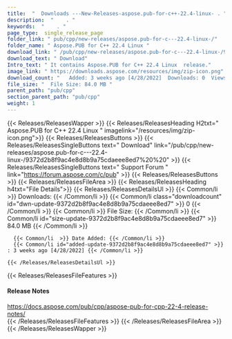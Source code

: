 ```yaml
---
title:  "  Downloads ---New-Releases-aspose.pub-for-c++-22.4-linux- . " 
description:  "    . " 
keywords:  "    . " 
page_type:  single_release_page
folder_link: " pub/cpp/new-releases/aspose.pub-for-c---22.4-linux-/"
folder_name: " Aspose.PUB for C++ 22.4 Linux "
download_link: " /pub/cpp/new-releases/aspose.pub-for-c---22.4-linux-/9372d2b8f9ac4e8d8b9a75cdaeee8ed7"
download_text: " Download"
Intro_text: " It contains Aspose.PUB for C++ 22.4 Linux  release."
image_link: " https://downloads.aspose.com/resources/img/zip-icon.png"
download_count: "   Added: 3 weeks ago [4/28/2022]  Downloads: 0  Views: 9"
file_size: "  File Size: 84.0 MB "
parent_path: "pub/cpp"
section_parent_path: "pub/cpp"
weight: 1 
---
```


{{< Releases/ReleasesWapper >}}
  {{< Releases/ReleasesHeading H2txt=" Aspose.PUB for C++ 22.4 Linux " imagelink="/resources/img/zip-icon.png">}}
  {{< Releases/ReleasesButtons >}}
    {{< Releases/ReleasesSingleButtons text=" Download" link="/pub/cpp/new-releases/aspose.pub-for-c---22.4-linux-/9372d2b8f9ac4e8d8b9a75cdaeee8ed7%20%20" >}}
    {{< Releases/ReleasesSingleButtons text=" Support Forum " link="https://forum.aspose.com/c/pub" >}}
  {{< Releases/ReleasesButtons >}}
  {{< Releases/ReleasesFileArea >}}
    {{< Releases/ReleasesHeading h4txt="File Details">}}
    {{< Releases/ReleasesDetailsUl >}}
            {{< Common/li  >}} Downloads: {{< /Common/li >}} 
      {{< Common/li class="downloadcount" id="dwn-update-9372d2b8f9ac4e8d8b9a75cdaeee8ed7" >}} 0 {{< /Common/li >}} 
      {{< Common/li  >}} File Size: {{< /Common/li >}} 
      {{< Common/li id="size-update-9372d2b8f9ac4e8d8b9a75cdaeee8ed7" >}} 84.0 MB {{< /Common/li >}} 


      {{< Common/li  >}} Date Added: {{< /Common/li >}} 
      {{< Common/li id="added-update-9372d2b8f9ac4e8d8b9a75cdaeee8ed7" >}} : 3 weeks ago [4/28/2022] {{< /Common/li >}} 

    {{< /Releases/ReleasesDetailsUl >}}

  {{< Releases/ReleasesFileFeatures >}}
      <h4>Release Notes</h4><div><a href="https://docs.aspose.com/pub/cpp/aspose-pub-for-cpp-22-4-release-notes/">https://docs.aspose.com/pub/cpp/aspose-pub-for-cpp-22-4-release-notes/</a></div>
  {{< /Releases/ReleasesFileFeatures >}}
 {{< /Releases/ReleasesFileArea >}}
{{< /Releases/ReleasesWapper >}}


